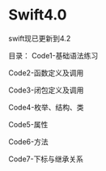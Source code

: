# Swift4.0
swift现已更新到4.2

目录：
Code1-基础语法练习

Code2-函数定义及调用

Code3-闭包定义及调用

Code4-枚举、结构、类

Code5-属性

Code6-方法

Code7-下标与继承关系


